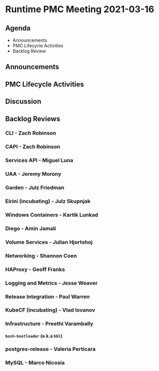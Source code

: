 # Runtime PMC Meeting 2021-03-16

## Agenda

* Announcements
* PMC Lifecycle Activities
* Backlog Review


## Announcements


## PMC Lifecycle Activities


## Discussion



## Backlog Reviews

### CLI - Zach Robinson


### CAPI - Zach Robinson


### Services API - Miguel Luna


### UAA - Jeremy Morony


### Garden - Julz Friedman


### Eirini (incubating) - Julz Skupnjak


### Windows Containers - Kartik Lunkad


### Diego - Amin Jamali


### Volume Services - Julian Hjortshoj


### Networking - Shannon Coen


### HAProxy - Geoff Franks


### Logging and Metrics - Jesse Weaver


### Release Integration - Paul Warren


### KubeCF (incubating) - Vlad Iovanov


### Infrastructure - Preethi Varambally

#### `bosh-bootloader` (a.k.a `bbl`)


### postgres-release - Valeria Perticara


### MySQL - Marco Nicosia
